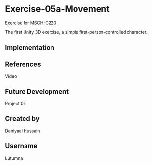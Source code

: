 # Exercise-05a-Movement

Exercise for MSCH-C220

The first Unity 3D exercise, a simple first-person-controlled character.

## Implementation

## References
Video

## Future Development
Project 05

## Created by 
Daniyaal Hussain

## Username
Lutumna
